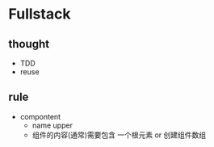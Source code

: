 # Fullstack

## thought

- TDD
- reuse

## rule

- compontent
  - name upper
  - 组件的内容(通常)需要包含 一个根元素 or 创建组件数组
